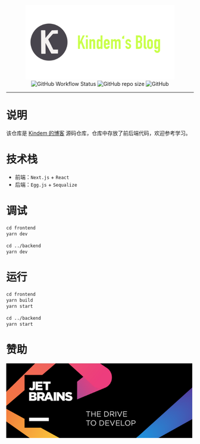 <center>
<div><img src="./docs/img/Logo.png" width="400px"/></div>
<div>
    <img alt="GitHub Workflow Status" src="https://img.shields.io/github/workflow/status/FlyAndNotDown/blog-v4/Master%20CI?style=for-the-badge">
    <img alt="GitHub repo size" src="https://img.shields.io/github/repo-size/FlyAndNotDown/blog-v4?style=for-the-badge">
    <img alt="GitHub" src="https://img.shields.io/github/license/FlyAndNotDown/blog-v4?style=for-the-badge">
</div>
</center>

---

# 说明

该仓库是 [Kindem 的博客](https://www.kindem.xyz/) 源码仓库，仓库中存放了前后端代码，欢迎参考学习。

# 技术栈

* 前端：`Next.js` + `React`
* 后端：`Egg.js` + `Sequalize`

# 调试

```shell
cd frontend
yarn dev

cd ../backend
yarn dev
```

# 运行

```shell
cd frontend
yarn build
yarn start

cd ../backend
yarn start
```

# 赞助

<a href="https://www.jetbrains.com/?from=blog-v4">
    <img src="./docs/img/JetBrains.png" alt="JetBrains" width="500px"/>
</a>
